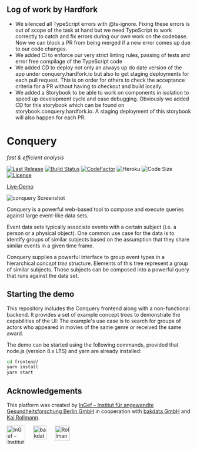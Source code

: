 ## Log of work by Hardfork

- We silenced all TypeScript errors with @ts-ignore. Fixing these errors is out of scope of the task at hand but we need TypeScript to work correctly to catch and fix errors during our own work on the codebase. Now we can block a PR from being merged if a new error comes up due to our code changes.
- We added CI to enforce our very strict linting rules, passing of tests and error free compilage of the TypeScript code
- We added CD to deploy not only an always up do date version of the app under conquery.hardfork.io but also to get staging deployments for each pull request. This is on order for others to check the acceptance criteria for a PR without having to checkout and build locally.
- We added a Storybook to be able to work on components in isolation to speed up development cycle and ease debugging. Obviously we added CD for this storybook which can be found on storybook.conquery.hardfork.io. A staging deployment of this storybook will also happen for each PR.


# Conquery
*fast & efficient analysis*

[![Last Release](https://img.shields.io/github/release-date/bakdata/conquery.svg?logo=github)](https://github.com/bakdata/conquery/releases/latest)
[![Build Status](https://dev.azure.com/bakdata/public/_apis/build/status/Conquery%20CI?branchName=develop)](https://dev.azure.com/bakdata/public/_build/latest?definitionId=7&branchName=develop)
[![CodeFactor](https://www.codefactor.io/repository/github/bakdata/conquery/badge/develop)](https://www.codefactor.io/repository/github/bakdata/conquery)
![Heroku](https://heroku-badge.herokuapp.com/?app=conquery&svg=1)
![Code Size](https://img.shields.io/github/languages/code-size/bakdata/conquery.svg)
[![License](https://img.shields.io/github/license/bakdata/conquery.svg)](https://github.com/bakdata/conquery/blob/develop/LICENSE)

[Live-Demo](https://conquery.herokuapp.com/app/static) 

![conquery Screenshot](images/screenshot-v3.png)

Conquery is a powerful web-based tool to compose and execute queries against large event-like data sets.

Event data sets typically associate events with a certain subject (i.e. a person or a physical object). One common use case for the data is to identify groups of similar subjects based on the assumption that they share similar events in a given time frame.

Conquery supplies a powerful interface to group event types in a hierarchical *concept tree* structure. Elements of this tree represent a group of similar subjects. Those subjects can be composed into a powerful query that runs against the data set.

## Starting the demo

This repository includes the Conquery frontend along with a non-functional backend. It provides a set of example concept trees to demonstrate the capabilities of the UI: The example's use case is to search for groups of actors who appeared in movies of the same genre or received the same award.

The demo can be started using the following commands, provided that node.js (version 8.x LTS) and yarn are already installed:

```sh
cd frontend/
yarn install
yarn start
```

## Acknowledgements

This platform was created by [InGef – Institut für angewandte Gesundheitsforschung Berlin GmbH](http://www.ingef.de/) in cooperation with [bakdata GmbH](http://www.bakdata.com) and [Kai Rollmann](https://kairollmann.de/).

[<img alt="InGef – Institut für angewandte Gesundheitsforschung Berlin GmbH" src="images/ingef_logo.svg" height=50 align="top">](http://www.ingef.de/)
&emsp;
[<img alt="bakdata GmbH" src="images/bakdata_logo.svg" height=37 align="top">](http://www.bakdata.com)
&emsp;
[<img alt="Rollmann Software" src="images/rollmann_software_logo.png" height=41 align="top">](https://kairollmann.de)
